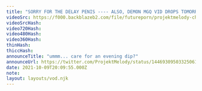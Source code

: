 ```yaml
---
title: "SORRY FOR THE DELAY PENIS ---- ALSO, DEMON MGQ VID DROPS TOMORROW"
videoSrc: https://f000.backblazeb2.com/file/futureporn/projektmelody-chaturbate-2021-10-09.mp4
videoSrcHash: 
video720Hash: 
video480Hash: 
video360Hash: 
thinHash: 
thiccHash: 
announceTitle: "ummm... care for an evening dip?"
announceUrl: https://twitter.com/ProjektMelody/status/1446930950332506117
date: 2021-10-09T20:09:55.000Z
note: 
layout: layouts/vod.njk
---
```

